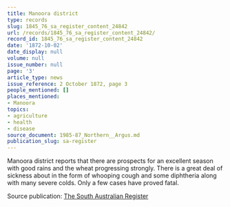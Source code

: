 ```yaml
---
title: Manoora district
type: records
slug: 1845_76_sa_register_content_24842
url: /records/1845_76_sa_register_content_24842/
record_id: 1845_76_sa_register_content_24842
date: '1872-10-02'
date_display: null
volume: null
issue_number: null
page: '3'
article_type: news
issue_reference: 2 October 1872, page 3
people_mentioned: []
places_mentioned:
- Manoora
topics:
- agriculture
- health
- disease
source_document: 1985-87_Northern__Argus.md
publication_slug: sa-register
---
```


Manoora district reports that there are prospects for an excellent season with good rains and the wheat progressing strongly.  There is a great deal of sickness about in the form of whooping cough and some diphtheria along with many severe colds.  Only a few cases have proved fatal.

Source publication: [The South Australian Register](/publications/sa-register/)
